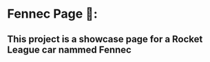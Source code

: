 <p align="center">
<h1>Fennec Page 🚗:</h1>
<h2>This project is a showcase page for a Rocket League car nammed Fennec</h2>
</p>
